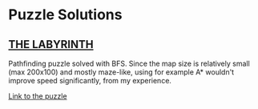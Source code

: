 # Puzzle Solutions

## [THE LABYRINTH](/puzzles/The_Labyrinth.rs)
Pathfinding puzzle solved with BFS. Since the map size is relatively small (max 200x100) and mostly maze-like, using for example A* wouldn't improve speed significantly, from my experience.

[Link to the puzzle](https://www.codingame.com/training/hard/the-labyrinth)
